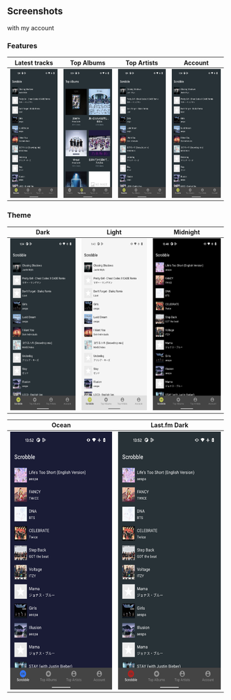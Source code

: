 ## Screenshots

with my account

### Features

| Latest tracks | Top Albums | Top Artists | Account |
 :---: | :---: | :---: | :---:
| <img src="./scrobble_dark.png" height=300 /> |  <img src="./top_albums_dark.png" height=300 /> | <img src="./scrobble_dark.png" height=300 />  | <img src="./scrobble_dark.png" height=300 />  |

### Theme

| Dark | Light | Midnight |
| :--: | :--: | :--: |
| <img src="./scrobble_dark.png" height=400 /> | <img src="./scrobble_light.png" height=400 /> | <img src="./scrobble_midnight.png" height=400 /> |

| Ocean | Last.fm Dark |
| :--: | :--: |
|  <img src="./scrobble_ocean.png" height=600 /> |  <img src="./scrobble_lastfm_dark.png" height=600 /> |
